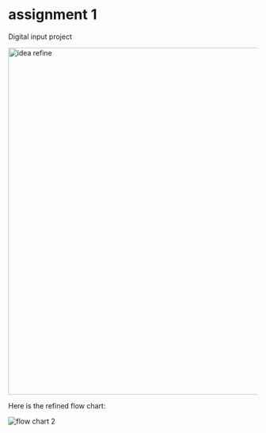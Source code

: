# assignment 1

Digital input project

<img width="700" alt="idea refine" src="https://github.com/qzz031219/ixd-256-ennis/assets/146476099/85757c52-6e27-4e07-bd1a-6bc422c2324f">

Here is the refined flow chart:

![flow chart 2](https://github.com/qzz031219/ixd-256-ennis/assets/146476099/7456125f-5329-447e-8625-fb60c4d0ebb1)

